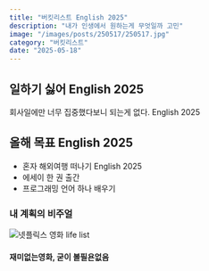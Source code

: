 ```yaml
---
title: "버킷리스트 English 2025"
description: "내가 인생에서 원하는게 무엇일까 고민"
image: "/images/posts/250517/250517.jpg"
category: "버킷리스트"
date: "2025-05-18"
---
```

## 일하기 싫어 English 2025
회사일에만 너무 집중했다보니 되는게 없다. English 2025

## 올해 목표 English 2025
- 혼자 해외여행 떠나기 English 2025
- 에세이 한 권 출간
- 프로그래밍 언어 하나 배우기

### 내 계획의 비주얼

![넷플릭스 영화 life list](/images/posts/250517/1.avif)

#### 재미없는영화, 굳이 볼필욘없음